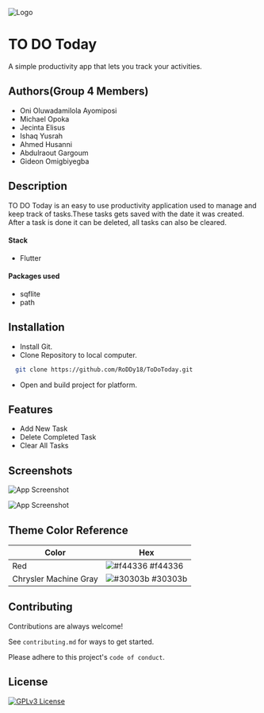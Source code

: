 
![Logo](https://github.com/RoDDy18/ToDoToday/blob/main/assets/todo.png?raw=true)


# TO DO Today

A simple productivity app that lets you track your activities.

## Authors(Group 4 Members)

- Oni Oluwadamilola Ayomiposi
- Michael Opoka
- Jecinta Elisus
- Ishaq Yusrah
- Ahmed Husanni
- Abdulraout Gargoum
- Gideon Omigbiyegba


## Description

TO DO Today is an easy to use productivity application used to manage and keep track of tasks.These tasks gets saved with the date it was created. After a task is done it can be deleted, all tasks can also be cleared.

#### Stack
- Flutter

#### Packages used 
- sqflite
- path
## Installation
- Install Git.
- Clone Repository to local computer.

```bash
  git clone https://github.com/RoDDy18/ToDoToday.git
```

- Open and build project for platform.


## Features

- Add New Task
- Delete Completed Task
- Clear All Tasks


## Screenshots

![App Screenshot](https://github.com/RoDDy18/ToDoToday/blob/main/assets/TodoToday2.jpg?raw=true)

![App Screenshot](https://github.com/RoDDy18/ToDoToday/blob/main/assets/TodoToday1.jpg?raw=true)
## Theme Color Reference

| Color             | Hex                                                                |
| ----------------- | ------------------------------------------------------------------ |
| Red | ![#f44336](https://via.placeholder.com/10/f44336?text=+) #f44336 |
| Chrysler Machine Gray | ![#30303b](https://via.placeholder.com/10/30303b?text=+) #30303b |



## Contributing

Contributions are always welcome!

See `contributing.md` for ways to get started.

Please adhere to this project's `code of conduct`.


## License



[![GPLv3 License](https://img.shields.io/badge/License-GPL%20v3-yellow.svg)](https://opensource.org/licenses/)

